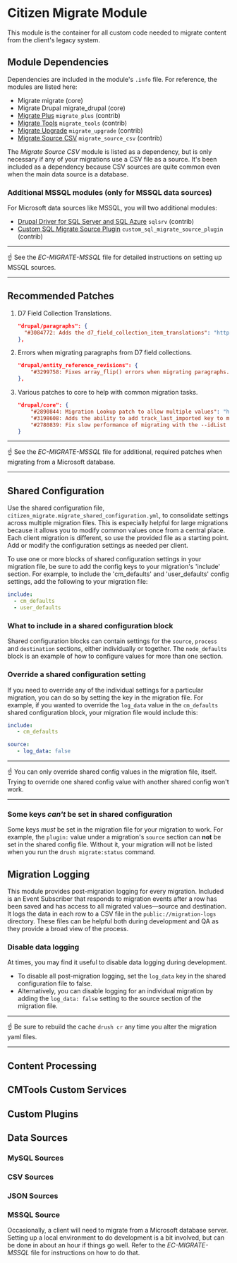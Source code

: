# Citizen Migrate Module
This module is the container for all custom code needed to migrate content from the client's legacy system.

## Module Dependencies
Dependencies are included in the module's `.info` file. For reference, the modules are listed here:
* Migrate migrate (core)
* Migrate Drupal migrate_drupal (core)
* [Migrate Plus](https://www.drupal.org/project/migrate_plus) `migrate_plus` (contrib)
* [Migrate Tools](https://www.drupal.org/project/migrate_tools) `migrate_tools` (contrib)
* [Migrate Upgrade](https://www.drupal.org/project/migrate_upgrade) `migrate_upgrade` (contrib)
* [Migrate Source CSV](https://www.drupal.org/project/migrate_source_csv) `migrate_source_csv` (contrib)

The _Migrate Source CSV_ module is listed as a dependency, but is only necessary if any of your migrations use a CSV file as a source. It's been included as a dependency
because CSV sources are quite common even when the main data source is a database.

### Additional MSSQL modules (only for MSSQL data sources)
For Microsoft data sources like MSSQL, you will two additional modules:
* [Drupal Driver for SQL Server and SQL Azure](https://www.drupal.org/project/sqlsrv) `sqlsrv` (contrib)
* [Custom SQL Migrate Source Plugin](https://www.drupal.org/project/custom_sql_migrate_source_plugin) `custom_sql_migrate_source_plugin` (contrib)
___
&#9757;
See the _EC-MIGRATE-MSSQL_ file for detailed instructions on setting up MSSQL sources.
___

## Recommended Patches
1. D7 Field Collection Translations.
    ```json
    "drupal/paragraphs": {
      "#3084772: Adds the d7_field_collection_item_translations": "https://www.drupal.org/files/issues/2020-11-02/migrate-translated-fc-3084772-3.patch"
    },
    ```
2. Errors when migrating paragraphs from D7 field collections. 
   ```json
   "drupal/entity_reference_revisions": {
       "#3299758: Fixes array_flip() errors when migrating paragraphs.": "https://www.drupal.org/files/issues/2022-09-08/3299758-4.patch"
   },
   ``` 
3. Various patches to core to help with common migration tasks. 
    ```json
    "drupal/core": {
        "#2890844: Migration Lookup patch to allow multiple values": "https://www.drupal.org/files/issues/2022-02-10/2890844-88.drupal.patch",
        "#3198608: Adds the ability to add track_last_imported key to migration source plugin config.": "https://www.drupal.org/files/issues/2022-05-31/3198608-43.patch",
        "#2780839: Fix slow performance of migrating with the --idList flag.": "https://www.drupal.org/files/issues/2022-04-25/2780839-9.4.x-optimize-migrate-source-filter-53.patch",
    }
    ```
___
&#9757;
See the _EC-MIGRATE-MSSQL_ file for additional, required patches when migrating from a Microsoft database.
___

## Shared Configuration
Use the shared configuration file, `citizen_migrate.migrate_shared_configuration.yml`, to consolidate settings across multiple migration files.
This is especially helpful for large migrations because it allows you to modify common values once from a central place. Each client migration is different,
so use the provided file as a starting point. Add or modify the configuration settings as needed per client.

To use one or more blocks of shared configuration settings in your migration file, be sure to add the config keys to your migration's 'include' section.
For example, to include the 'cm_defaults' and 'user_defaults' config settings, add the following to your migration file:
```yaml
include:
  - cm_defaults
  - user_defaults 
```
### What to include in a shared configuration block
Shared configuration blocks can contain settings for the `source`, `process` and `destination` sections, either individually or together. The `node_defaults` block is an example of how to configure values for more than one section.
### Override a shared configuration setting
If you need to override any of the individual settings for a particular migration, you can do so by setting the key in the migration file. For example, if you wanted to
override the `log_data` value in the `cm_defaults` shared configuration block, your migration file would include this:
```yaml
include:
   - cm_defaults

source:
   - log_data: false
```
___
&#9757;
You can only override shared config values in the migration file, itself. Trying to override one shared config value with another shared config won't work.
___

### Some keys _can't_ be set in shared configuration
Some keys _must_ be set in the migration file for your migration to work. For example, the `plugin:` value under a migration's `source` section can **not** be set in the shared config file.
Without it, your migration will not be listed when you run the `drush migrate:status` command. 

## Migration Logging
This module provides post-migration logging for every migration. Included is an Event Subscriber that responds to migration events after a row has been saved and has access to all migrated values—source and destination. It logs the data in each row to a CSV file in the `public://migration-logs` directory.
These files can be helpful both during development and QA as they provide a broad view of the process. 

### Disable data logging
At times, you may find it useful to disable data logging during development. 
* To disable all post-migration logging,
set the `log_data` key in the shared configuration file to false. 
* Alternatively, you can disable logging for an individual migration by adding the `log_data: false` setting to the source section of the migration file.
___
&#9757;
Be sure to rebuild the cache `drush cr` any time you alter the migration yaml files.
___
## Content Processing

## CMTools Custom Services

## Custom Plugins

## Data Sources

### MySQL Sources

### CSV Sources

### JSON Sources

### MSSQL Source
Occasionally, a client will need to migrate from a Microsoft database server. Setting up a local environment to do development is a bit involved, but can be done in about an hour if things go well.
Refer to the _EC-MIGRATE-MSSQL_ file for instructions on how to do that.
